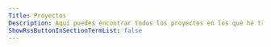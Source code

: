 ```yaml
---
Title: Proyectos
Description: Aquí puedes encontrar todos los proyectos en los que he trabajado o en los que estoy trabajando actualmente en mi tiempo libre.
ShowRssButtonInSectionTermList: false
---
```

